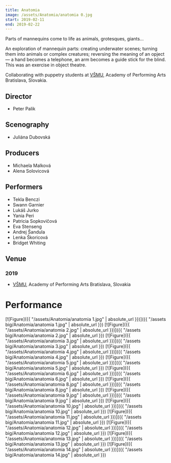```yaml
---
title: Anatomia
image: /assets/Anatomia/anatomia 0.jpg
start: 2019-02-11
end: 2019-02-22
---
```


Parts of mannequins come to life as animals, grotesques, giants...

An exploration of mannequin parts: creating underwater scenes; turning them into animals or complex creatures; reversing the meaning of an opject — a hand becomes a telephone, an arm becomes a guide stick for the blind. This was an exercise in object theatre.

Collaborating with puppetry students at [VŠMU](https://www.vsmu.sk/en/), Academy of Performing Arts Bratislava, Slovakia.

## Director

- Peter Palik

## Scenography

- Juliána Dubovská

## Producers

- Michaela Malková
- Alena Solovicová

## Performers

- Tekla Benczi
- Swann Garnier
- Lukáš Jurko
- Yania Peri
- Patricia Sopkovičová
- Eva Stenseng
- Andrej Šandula
- Lenka Škoricová
- Bridget Whiting

## Venue

### 2019

- [VŠMU](https://www.vsmu.sk/en/), Academy of Performing Arts Bratislava, Slovakia

# Performance

[![Figure]({{ "/assets/Anatomia/anatomia 1.jpg" | absolute_url }})]({{ "/assets big/Anatomia/anatomia 1.jpg" | absolute_url }})
[![Figure]({{ "/assets/Anatomia/anatomia 2.jpg" | absolute_url }})]({{ "/assets big/Anatomia/anatomia 2.jpg" | absolute_url }})
[![Figure]({{ "/assets/Anatomia/anatomia 3.jpg" | absolute_url }})]({{ "/assets big/Anatomia/anatomia 3.jpg" | absolute_url }})
[![Figure]({{ "/assets/Anatomia/anatomia 4.jpg" | absolute_url }})]({{ "/assets big/Anatomia/anatomia 4.jpg" | absolute_url }})
[![Figure]({{ "/assets/Anatomia/anatomia 5.jpg" | absolute_url }})]({{ "/assets big/Anatomia/anatomia 5.jpg" | absolute_url }})
[![Figure]({{ "/assets/Anatomia/anatomia 6.jpg" | absolute_url }})]({{ "/assets big/Anatomia/anatomia 6.jpg" | absolute_url }})
[![Figure]({{ "/assets/Anatomia/anatomia 8.jpg" | absolute_url }})]({{ "/assets big/Anatomia/anatomia 8.jpg" | absolute_url }})
[![Figure]({{ "/assets/Anatomia/anatomia 9.jpg" | absolute_url }})]({{ "/assets big/Anatomia/anatomia 9.jpg" | absolute_url }})
[![Figure]({{ "/assets/Anatomia/anatomia 10.jpg" | absolute_url }})]({{ "/assets big/Anatomia/anatomia 10.jpg" | absolute_url }})
[![Figure]({{ "/assets/Anatomia/anatomia 11.jpg" | absolute_url }})]({{ "/assets big/Anatomia/anatomia 11.jpg" | absolute_url }})
[![Figure]({{ "/assets/Anatomia/anatomia 12.jpg" | absolute_url }})]({{ "/assets big/Anatomia/anatomia 12.jpg" | absolute_url }})
[![Figure]({{ "/assets/Anatomia/anatomia 13.jpg" | absolute_url }})]({{ "/assets big/Anatomia/anatomia 13.jpg" | absolute_url }})
[![Figure]({{ "/assets/Anatomia/anatomia 14.jpg" | absolute_url }})]({{ "/assets big/Anatomia/anatomia 14.jpg" | absolute_url }})
